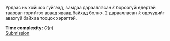 Урдаас нь хойшоо гүйгээд, замдаа дараалласан $k$ бороогүй өдөртэй таарвал тэрийгээ аваад яваад байхад болно. 2 дараалласан $k$ өдрүүдийг авахгүй байхаа тооцох хэрэгтэй.

**Time complexity:** $O(n)$\
[Submission](https://codeforces.com/contest/2126/submission/329516590)